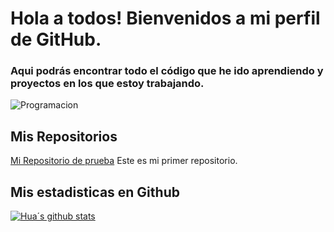 # Hola a todos! Bienvenidos a mi perfil de GitHub.


### Aqui podrás encontrar todo el código que he ido aprendiendo y proyectos en los que estoy trabajando.


![Programacion](https://github.com/user-attachments/assets/39bb1a72-5bb7-46a4-bc61-0363fa398e35)

## Mis Repositorios

[Mi Repositorio de prueba](https://github.com/RUIZESTADA74/MiPrimerRepositorio) Este es mi primer repositorio.

## Mis estadisticas en Github
[![Hua´s github stats](https://github-readme-stsats.vercel.app/api?username=ruizestada74&show_icons=true&theme=dark)](https://github.com/RUIZESTADA74/RuizEstada74/github-readme-stats)
